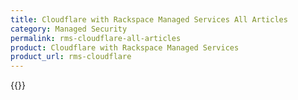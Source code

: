 ```yaml
---
title: Cloudflare with Rackspace Managed Services All Articles
category: Managed Security
permalink: rms-cloudflare-all-articles
product: Cloudflare with Rackspace Managed Services
product_url: rms-cloudflare
---
```



{{<list product_url="rms-cloudflare">}}
